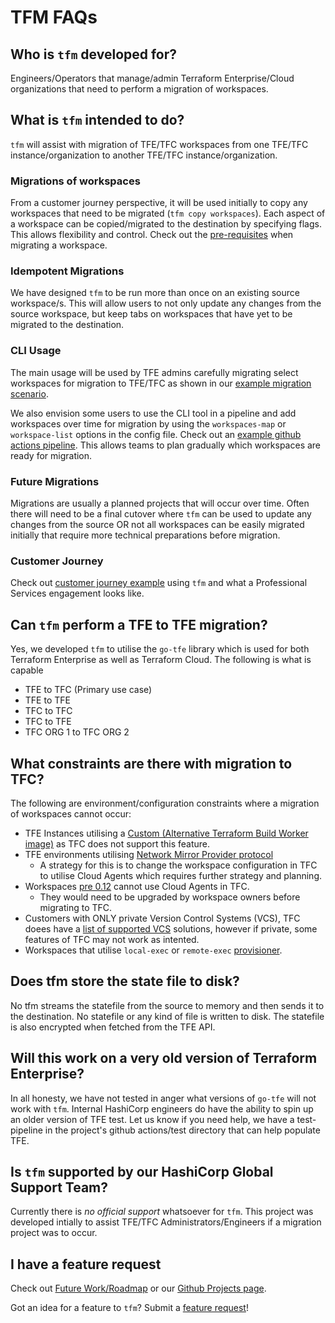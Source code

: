 # TFM FAQs

## Who is `tfm` developed for?

Engineers/Operators that manage/admin Terraform Enterprise/Cloud organizations that need to perform a migration of workspaces. 

## What is `tfm` intended to do?

`tfm` will assist with migration of TFE/TFC workspaces from one TFE/TFC instance/organization to another TFE/TFC instance/organization. 


### Migrations of workspaces
From a customer journey perspective, it will be used initially to copy any workspaces that need to be migrated (`tfm copy workspaces`). Each aspect of a workspace can be copied/migrated to the destination by specifying flags. This allows flexibility and control. Check out the [pre-requisites](./migration/pre-requisites.md) when migrating a workspace. 

### Idempotent Migrations
We have designed `tfm` to be run more than once on an existing source workspace/s. This will allow users to not only update any changes from the source workspace, but keep tabs on workspaces that have yet to be migrated to the destination. 

### CLI Usage
The main usage will be used by TFE admins carefully migrating select workspaces for migration to TFE/TFC as shown in our [example migration scenario](../docs/migration/example-scenarios.md).   

We also envision some users to use the CLI tool in a pipeline and add workspaces over time for migration by using the `workspaces-map` or `workspace-list` options in the config file. Check out an [example github actions pipeline](../docs/migration/example-scenarios.md#example-github-actions-pipeline). This allows teams to plan gradually which workspaces are ready for migration. 


### Future Migrations
Migrations are usually a planned projects that will occur over time. Often there will need to be a final cutover where `tfm` can be used to update any changes from the source OR not all workspaces can be easily migrated initially that require more technical preparations before migration.

### Customer Journey

Check out [customer journey example](./migration/journey.md) using `tfm` and what a Professional Services engagement looks like. 



## Can `tfm` perform a TFE to TFE migration?

Yes, we developed `tfm` to utilise the `go-tfe` library which is used for both Terraform Enterprise as well as Terraform Cloud. The following is what is capable

- TFE to TFC (Primary use case)
- TFE to TFE
- TFC to TFC
- TFC to TFE
- TFC ORG 1 to TFC ORG 2


## What constraints are there with migration to TFC?

The following are environment/configuration constraints where a migration of workspaces cannot occur:

- TFE Instances utilising a [Custom (Alternative Terraform Build Worker image)](https://developer.hashicorp.com/terraform/enterprise/install/interactive/installer#custom-image) as TFC does not support this feature. 
- TFE environments utilising [Network Mirror Provider protocol](https://developer.hashicorp.com/terraform/internals/provider-network-mirror-protocol)
    - A strategy for this is to change the workspace configuration in TFC to utilise Cloud Agents which requires further strategy and planning.
- Workspaces [pre 0.12](https://developer.hashicorp.com/terraform/cloud-docs/agents/requirements#supported-terraform-versions) cannot use Cloud Agents in TFC.
    - They would need to be upgraded by workspace owners before migrating to TFC.
- Customers with ONLY private Version Control Systems (VCS), TFC doees have a [list of supported VCS](https://developer.hashicorp.com/terraform/cloud-docs/vcs) solutions, however if private, some features of TFC may not work as intented.
- Workspaces that utilise `local-exec` or `remote-exec` [provisioner](https://developer.hashicorp.com/terraform/enterprise/install/interactive/installer#custom-image). 


## Does tfm store the state file to disk?

No tfm streams the statefile from the source to memory and then sends it to the destination. No statefile or any kind of file is written to disk. The statefile is also encrypted when fetched from the TFE API. 


## Will this work on a very old version of Terraform Enterprise?

In all honesty, we have not tested in anger what versions of `go-tfe` will not work with `tfm`.  Internal HashiCorp engineers do have the ability to spin up an older version of TFE test. Let us know if you need help, we have a test-pipeline in the project's github actions/test directory that can help populate TFE. 


## Is `tfm` supported by our HashiCorp Global Support Team?

Currently there is *no official support* whatsoever for `tfm`. This project was developed intially to assist TFE/TFC Administrators/Engineers if a migration project was to occur.


## I have a feature request

Check out [Future Work/Roadmap](./code/future.md) or our [Github Projects page](https://github.com/orgs/hashicorp-services/projects/6).

Got an idea for a feature to `tfm`? Submit a [feature request](https://github.com/hashicorp-services/tfm/issues/new?assignees=&labels=&template=feature_request.md&title=)! 
